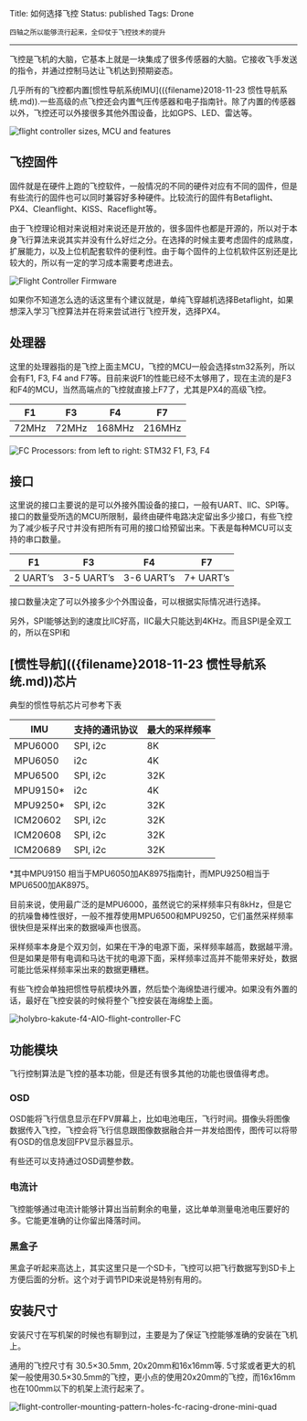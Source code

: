 Title: 如何选择飞控
Status: published
Tags: Drone

    四轴之所以能够流行起来，全仰仗于飞控技术的提升

------

飞控是飞机的大脑，它基本上就是一块集成了很多传感器的大脑。它接收飞手发送的指令，并通过控制马达让飞机达到预期姿态。

几乎所有的飞控都内置[惯性导航系统IMU](({filename}2018-11-23 惯性导航系统.md)).一些高级的点飞控还会内置气压传感器和电子指南针。除了内置的传感器以外，飞控还可以外接很多其他外围设备，比如GPS、LED、雷达等。

![flight controller sizes, MCU and features]({filename}images/2018/11/2018-11-29_fc-flight-controller-evolution-size-processor-features-mini-quad-racing-drone-1024x811.jpg)



## 飞控固件

固件就是在硬件上跑的飞控软件，一般情况的不同的硬件对应有不同的固件，但是有些流行的固件也可以同时兼容好多种硬件。比较流行的固件有Betaflight、PX4、Cleanflight、KISS、Raceflight等。

由于飞控理论相对来说相对来说还是开放的，很多固件也都是开源的，所以对于本身飞行算法来说其实并没有什么好烂之分。在选择的时候主要考虑固件的成熟度，扩展能力，以及上位机配套软件的便利性。由于每个固件的上位机软件区别还是比较大的，所以有一定的学习成本需要考虑进去。

![Flight Controller Firmware]({filename}images/2018/11/2018-11-29_fc-firmware-list-mini-quad-rc-qaducotper-fpv-racing-drone.jpg)

如果你不知道怎么选的话这里有个建议就是，单纯飞穿越机选择Betaflight，如果想深入学习飞控算法并在将来尝试进行飞控开发，选择PX4。



## 处理器

这里的处理器指的是飞控上面主MCU，飞控的MCU一般会选择stm32系列，所以会有F1, F3, F4 and F7等。目前来说F1的性能已经不太够用了，现在主流的是F3和F4的MCU，当然高端点的飞控就直接上F7了，尤其是PX4的高级飞控。

| **F1** | **F3** | **F4** | **F7** |
| ------ | ------ | ------ | ------ |
| 72MHz  | 72MHz  | 168MHz | 216MHz |

![FC Processors: from left to right: STM32 F1, F3, F4]({filename}images/2018/11/2018-11-29_flight-controller-fc-proccessor-stm32-f1-f3-f4-f7-cpu-chip-1024x322.jpg)



## 接口

这里说的接口主要说的是可以外接外围设备的接口，一般有UART、IIC、SPI等。接口的数量受所选的MCU所限制，最终由硬件电路决定留出多少接口，有些飞控为了减少板子尺寸并没有把所有可用的接口给预留出来。下表是每种MCU可以支持的串口数量。

| **F1**   | **F3**     | **F4**     | **F7**    |
| -------- | ---------- | ---------- | --------- |
| 2 UART’s | 3-5 UART’s | 3-6 UART’s | 7+ UART’s |

接口数量决定了可以外接多少个外围设备，可以根据实际情况进行选择。

另外，SPI能够达到的速度比IIC好高，IIC最大只能达到4KHz。而且SPI是全双工的，所以在SPI和



## [惯性导航](({filename}2018-11-23 惯性导航系统.md))芯片

典型的惯性导航芯片可参考下表

| IMU      | 支持的通讯协议 | 最大的采样频率 |
| -------- | -------------- | -------------- |
| MPU6000  | SPI, i2c       | 8K             |
| MPU6050  | i2c            | 4K             |
| MPU6500  | SPI, i2c       | 32K            |
| MPU9150* | i2c            | 4K             |
| MPU9250* | SPI, i2c       | 32K            |
| ICM20602 | SPI, i2c       | 32K            |
| ICM20608 | SPI, i2c       | 32K            |
| ICM20689 | SPI, i2c       | 32K            |

*其中MPU9150 相当于MPU6050加AK8975指南针，而MPU9250相当于MPU6500加AK8975。

目前来说，使用最广泛的是MPU6000，虽然说它的采样频率只有8kHz，但是它的抗噪鲁棒性很好，一般不推荐使用MPU6500和MPU9250，它们虽然采样频率很快但是采样出来的数据噪声也很高。

采样频率本身是个双刃剑，如果在干净的电源下面，采样频率越高，数据越平滑。但是如果是带有电调和马达干扰的电源下面，采样频率过高并不能带来好处，数据可能比低采样频率采出来的数据更糟糕。

有些飞控会单独把惯性导航模块外置，然后垫个海绵垫进行缓冲。如果没有外置的话，最好在飞控安装的时候将整个飞控安装在海绵垫上面。

![holybro-kakute-f4-AIO-flight-controller-FC]({filename}images/2018/11/2018-11-29_holybro-kakute-f4-AIO-flight-controller-FC-1-1024x768.jpg)



## 功能模块

飞行控制算法是飞控的基本功能，但是还有很多其他的功能也很值得考虑。

### OSD

OSD能将飞行信息显示在FPV屏幕上，比如电池电压，飞行时间。摄像头将图像数据传入飞控，飞控会将飞行信息跟图像数据融合并一并发给图传，图传可以将带有OSD的信息发回FPV显示器显示。

有些还可以支持通过OSD调整参数。



### 电流计

飞控能够通过电流计能够计算出当前剩余的电量，这比单单测量电池电压要好的多。它能更准确的让你留出降落时间。



### 黑盒子

黑盒子听起来高达上，其实这里只是一个SD卡，飞控可以把飞行数据写到SD卡上方便后面的分析。这个对于调节PID来说是特别有用的。



## 安装尺寸

安装尺寸在写机架的时候也有聊到过，主要是为了保证飞控能够准确的安装在飞机上。

通用的飞控尺寸有 30.5×30.5mm, 20x20mm和16x16mm等. 5寸浆或者更大的机架一般使用30.5×30.5mm的飞控，更小点的使用20x20mm的飞控，而16x16mm也在100mm以下的机架上流行起来了。

![flight-controller-mounting-pattern-holes-fc-racing-drone-mini-quad]({filename}images/2018/11/2018-11-29_flight-controller-mounting-pattern-holes-fc-racing-drone-mini-quad-1024x768.jpg)














